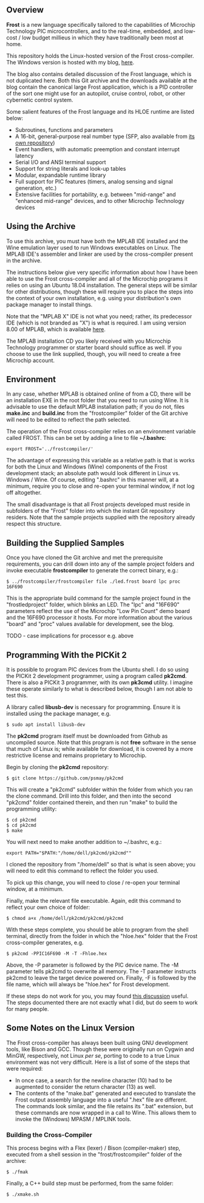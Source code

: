 ## Overview

**Frost** is a new language specifically tailored to the capabilities of Microchip Technology PIC microcontrollers, and to the real-time, embedded, and low-cost / low budget millieus in which they have traditionally been most at home. 

This repository holds the Linux-hosted version of the Frost cross-compiler. The Windows version is hosted with my blog, [here](http://beauscode.blogspot.com/2013/02/language-and-development-tool-for.html). 

The blog also contains detailed discussion of the Frost language, which is not duplicated here. Both this Git archive and the downloads available at the blog contain the canonical large Frost application, which is a PID controller of the sort one might use for an autopilot, cruise control, robot, or other cybernetic control system. 

Some salient features of the Frost language and its HLOE runtime are listed below:

* Subroutines, functions and parameters    
* A 16-bit, general-purpose real number type (SFP, also available from [its own repository](https://github.com/beau1399/sfp))
* Event handlers, with automatic preemption and constant interrupt latency 
* Serial I/O and ANSI terminal support   
* Support for string literals and look-up tables  
* Modular, expandable runtime library 
* Full support for PIC features (timers, analog sensing and signal generation, etc.) 
* Extensive facilities for portability, e.g. between "mid-range" and "enhanced mid-range" devices, and to other Microchip Technology devices 

## Using the Archive

To use this archive, you must have both the MPLAB IDE installed and the Wine emulation layer used to run Windows executables on Linux. The MPLAB IDE's assembler and linker are used by the cross-compiler present in the archive. 

The instructions below give very specific information about how I have been able to use the Frost cross-compiler and all of the Microchip programs it relies on using an Ubuntu 18.04 installation. The general steps will be similar for other distributions, though these will require you to place the steps into the context of your own installation, e.g. using your distribution's own package manager to install things.

Note that the "MPLAB X" IDE is not what you need; rather, its predecessor IDE (which is not branded as "X") is what is required. I am using version 8.00 of MPLAB, which is available [here](http://ww1.microchip.com/downloads/en/DeviceDoc/mpl610full.zip). 

The MPLAB installation CD you likely received with you Microchip Technology programmer or starter board should suffice as well. If you choose to use the link supplied, though, you will need to create a free Microchip account.

## Environment

In any case, whether MPLAB is obtained online of from a CD, there will be an installation EXE in the root folder that you need to run using Wine. It is advisable to use the default MPLAB installation path; if you do not, files **make.inc** and **build.inc** from the "frostcompiler" folder of the Git archive will need to be edited to reflect the path selected.

The operation of the Frost cross-compiler relies on an environment variable called FROST. This can be set by adding a line to file **~/.bashrc**:

```export FROST='../frostcompiler/'```

The advantage of expressing this variable as a relative path is that is works for both the Linux and Windows (Wine) components of the Frost development stack; an absolute path would look different in Linux vs. Windows / Wine. Of course, editing ".bashrc" in this manner will, at a minimum, require you to close and re-open your terminal window, if not log off altogether.

The small disadvantage is that all Frost projects developed must reside in subfolders of the "Frost" folder into which the instant Git repository residers. Note that the sample projects supplied with the repository already respect this structure.

## Building the Supplied Samples

Once you have cloned the Git archive and met the prerequisite requirements, you can drill down into any of the sample project folders and invoke executable **frostcompiler** to generate the correct binary, e.g.:

```$ ../frostcompiler/frostcompiler file ./led.frost board lpc proc 16F690```

This is the appropriate build command for the sample project found in the "frostledproject" folder, which blinks an LED. The "lpc" and "16F690" parameters reflect the use of the Microchip "Low Pin Count" demo board and the 16F690 processor it hosts. For more information about the various "board" and "proc" values available for development, see the blog.

TODO - case implications for processor e.g. above

## Programming With the PICKit 2

It is possible to program PIC devices from the Ubuntu shell. I do so using the PICKit 2 development programmer, using a program called **pk2cmd**. There is also a PICKit 3 programmer, with its own **pk3cmd** utility. I imagine these operate similarly to what is described below, though I am not able to test this. 

A library called **libusb-dev** is necessary for programming. Ensure it is installed using the package manager, e.g.

```$ sudo apt install libusb-dev```

The **pk2cmd** program itself must be downloaded from Github as uncompiled source. Note that this program is not **free** software in the sense that much of Linux is; while available for download, it is covered by a more restrictive license and remains proprietary to Microchip.

Begin by cloning the **pk2cmd** repository:

```$ git clone https://github.com/psmay/pk2cmd```

This will create a "pk2cmd" subfolder within the folder from which you ran the clone command. Drill into this folder, and then into the second "pk2cmd" folder contained therein, and then run "make" to build the programming utility:

```
$ cd pk2cmd
$ cd pk2cmd
$ make
```
You will next need to make another addition to ~/.bashrc, e.g.:

```export PATH="$PATH:"/home/dell/pk2cmd/pk2cmd""```

I cloned the repository from "/home/dell" so that is what is seen above; you will need to edit this command to reflect the folder you used.

To pick up this change, you will need to close / re-open your terminal window, at a minimum.

Finally, make the relevant file executable. Again, edit this command to reflect your own choice of folder:

```$ chmod a+x /home/dell/pk2cmd/pk2cmd/pk2cmd```

With these steps complete, you should be able to program from the shell terminal, directly from the folder in which the "hloe.hex" folder that the Frost cross-compiler generates, e.g.

```$ pk2cmd -PPIC16F690 -M -T -Fhloe.hex```

Above, the -P parameter is followed by the PIC device name. The -M parameter tells pk2cmd to overwrite all memory. The -T parameter instructs pk2cmd to leave the target device powered on. Finally, -F is followed by the file name, which will always be "hloe.hex" for Frost development.

If these steps do not work for you, you may found [this discussion](https://askubuntu.com/questions/434948/install-archlinux-package-pk2cmd-plus-on-ubuntu-12-04-64bit) useful. The steps documented there are not exactly what I did, but do seem to work for many people.

## Some Notes on the Linux Version

The Frost cross-compiler has always been built using GNU development tools, like Bison and GCC. Though these were originally run on Cygwin and MinGW, respectively, not Linux *per se*, porting to code to a true Linux environment was not very difficult. Here is a list of some of the steps that were required:

* In once case, a search for the newline character (10) had to be augmented to consider the return character (13) as well.
* The contents of the "make.bat" generated and executed to translate the Frost output assembly language into a useful ".hex" file are different. The commands look similar, and the file retains its ".bat" extension, but these commands are now wrapped in a call to Wine. This allows them to invoke the (Windows) MPASM / MPLINK tools. 

### Building the Cross-Compiler

This process begins with a Flex (lexer) / Bison (compiler-maker) step, executed from a shell session in the "frost/frostcompiler" folder of the archive:

```$ ./fmak```

Finally, a C++ build step must be performed, from the same folder:

```$ ./xmake.sh```

